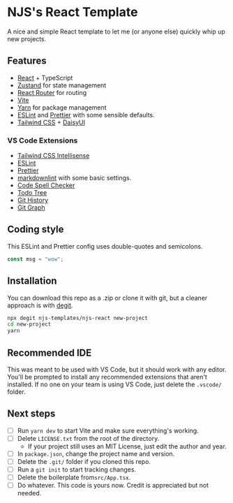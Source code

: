 # NJS's React Template

A nice and simple React template to let me (or anyone else) quickly whip up new projects.

## Features

- [React](https://reactjs.org/) + TypeScript
- [Zustand](https://github.com/pmndrs/zustand) for state management
- [React Router](https://reactrouter.com/en/main) for routing
- [Vite](https://vitejs.dev/)
- [Yarn](https://yarnpkg.com/) for package management
- [ESLint](https://eslint.org/) and [Prettier](https://prettier.io/) with some sensible defaults.
- [Tailwind CSS](https://tailwindcss.com/) + [DaisyUI](https://daisyui.com/)

### VS Code Extensions

- [Tailwind CSS Intellisense](https://marketplace.visualstudio.com/items?itemName=bradlc.vscode-tailwindcss)
- [ESLint](https://marketplace.visualstudio.com/items?itemName=dbaeumer.vscode-eslint)
- [Prettier](https://marketplace.visualstudio.com/items?itemName=esbenp.prettier-vscode)
- [markdownlint](https://marketplace.visualstudio.com/items?itemName=DavidAnson.vscode-markdownlint)
with some basic settings.
- [Code Spell Checker](https://marketplace.visualstudio.com/items?itemName=streetsidesoftware.code-spell-checker)
- [Todo Tree](https://marketplace.visualstudio.com/items?itemName=Gruntfuggly.todo-tree)
- [Git History](https://marketplace.visualstudio.com/items?itemName=donjayamanne.githistory)
- [Git Graph](https://marketplace.visualstudio.com/items?itemName=mhutchie.git-graph)

## Coding style

This ESLint and Prettier config uses double-quotes and semicolons.

```ts
const msg = "wow";
```

## Installation

You can download this repo as a .zip or clone it with git,
but a cleaner approach is with [degit](https://github.com/Rich-Harris/degit).

```bash
npx degit njs-templates/njs-react new-project
cd new-project
yarn
```

## Recommended IDE

This was meant to be used with VS Code, but it should work with any editor.
You'll be prompted to install any recommended extensions that aren't installed.
If no one on your team is using VS Code, just delete the `.vscode/` folder.

## Next steps

- [ ] Run `yarn dev` to start Vite and make sure everything's working.
- [ ] Delete `LICENSE.txt` from the root of the directory.
    - If your project still uses an MIT License, just edit the author and year.
- [ ] In `package.json`, change the project name and version.
- [ ] Delete the `.git/` folder if you cloned this repo.
- [ ] Run a `git init` to start tracking changes.
- [ ] Delete the boilerplate from`src/App.tsx`.
- [ ] Do whatever. This code is yours now. Credit is appreciated but not needed.
